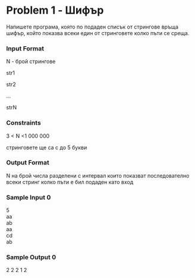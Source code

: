 # Problem 1 - Шифър

Напишете програма, която по подаден списък от стрингове връща шифър, който показва всеки един от стринговете колко пъти се среща.

### Input Format

N - брой стрингове

str1

str2

...

strN

### Constraints

3 < N <1 000 000

стринговете ще са с до 5 букви

### Output Format

N на брой числа разделени с интервал които показват последователно всеки стринг колко пъти е бил подаден като вход

### Sample Input 0

5 <br>
aa <br>
ab <br>
aa <br>
cd <br>
ab

### Sample Output 0

2 2 2 1 2 

